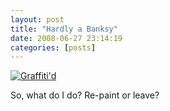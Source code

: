 ```yaml
---
layout: post
title: "Hardly a Banksy"
date: 2008-06-27 23:14:19
categories: [posts]
---
```


[![Graffiti'd](http://farm4.static.flickr.com/3146/2607600951_bb88d83b80.jpg)](http://www.flickr.com/photos/warriorwomen/2607600951/)

So, what do I do? Re-paint or leave?
